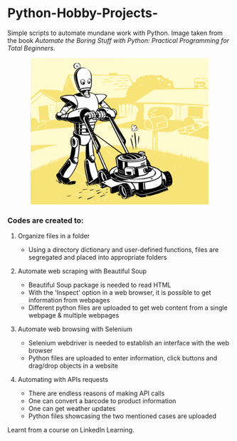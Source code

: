 # Python-Hobby-Projects-
Simple scripts to automate mundane work with Python. Image taken from the book *Automate the Boring Stuff with Python: Practical Programming for Total Beginners*.

<p align="center">
<img src="https://github.com/Pravin93-Murugesan/Python-Hobby-Projects-/blob/master/automate_edit.png" width="400"> 
</p>

### Codes are created to:
1) Organize files in a folder
      * Using a directory dictionary and user-defined functions, files are segregated and placed into appropriate folders  
      
2) Automate web scraping with Beautiful Soup
      - Beautiful Soup package is needed to read HTML
      - With the 'Inspect' option in a web browser, it is possible to get information from webpages
      - Different python files are uploaded to get web content from a single webpage & multiple webpages  
      
3) Automate web browsing with Selenium
      - Selenium webdriver is needed to establish an interface with the web browser
      - Python files are uploaded to enter information, click buttons and drag/drop objects in a website  
      
4) Automating with APIs requests
      - There are endless reasons of making API calls
      - One can convert a barcode to product information
      - One can get weather updates
      - Python files showcasing the two mentioned cases are uploaded  
      
Learnt from a course on LinkedIn Learning.
